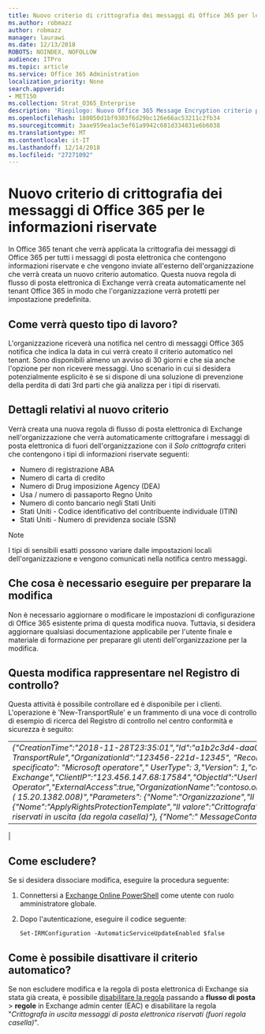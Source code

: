 ```yaml
---
title: Nuovo criterio di crittografia dei messaggi di Office 365 per le informazioni riservate
ms.author: robmazz
author: robmazz
manager: laurawi
ms.date: 12/13/2018
ROBOTS: NOINDEX, NOFOLLOW
audience: ITPro
ms.topic: article
ms.service: Office 365 Administration
localization_priority: None
search.appverid:
- MET150
ms.collection: Strat_O365_Enterprise
description: 'Riepilogo: Nuovo Office 365 Message Encryption criterio per le informazioni riservate.'
ms.openlocfilehash: 180050d1bf9303f6d29bc126e66ac53211c2fb34
ms.sourcegitcommit: 3aae959ea1ac5ef61a9942c681d334831e6b6038
ms.translationtype: MT
ms.contentlocale: it-IT
ms.lasthandoff: 12/14/2018
ms.locfileid: "27271092"
---
```

# <a name="new-office-365-message-encryption-policy-for-sensitive-information"></a>Nuovo criterio di crittografia dei messaggi di Office 365 per le informazioni riservate

In Office 365 tenant che verrà applicata la crittografia dei messaggi di Office 365 per tutti i messaggi di posta elettronica che contengono informazioni riservate e che vengono inviate all'esterno dell'organizzazione che verrà creata un nuovo criterio automatico. Questa nuova regola di flusso di posta elettronica di Exchange verrà creata automaticamente nel tenant Office 365 in modo che l'organizzazione verrà protetti per impostazione predefinita.

## <a name="how-will-this-work"></a>Come verrà questo tipo di lavoro?

L'organizzazione riceverà una notifica nel centro di messaggi Office 365 notifica che indica la data in cui verrà creato il criterio automatico nel tenant. Sono disponibili almeno un avviso di 30 giorni e che sia anche l'opzione per non ricevere messaggi. Uno scenario in cui si desidera potenzialmente esplicito è se si dispone di una soluzione di prevenzione della perdita di dati 3rd parti che già analizza per i tipi di riservati.

## <a name="new-policy-details"></a>Dettagli relativi al nuovo criterio

Verrà creata una nuova regola di flusso di posta elettronica di Exchange nell'organizzazione che verrà automaticamente crittografare i messaggi di posta elettronica di fuori dell'organizzazione con il *Solo crittografa* criteri che contengono i tipi di informazioni riservate seguenti:

- Numero di registrazione ABA
- Numero di carta di credito
- Numero di Drug imposizione Agency (DEA)
- Usa / numero di passaporto Regno Unito
- Numero di conto bancario negli Stati Uniti
- Stati Uniti - Codice identificativo del contribuente individuale (ITIN)
- Stati Uniti - Numero di previdenza sociale (SSN)

> [!Note]
> I tipi di sensibili esatti possono variare dalle impostazioni locali dell'organizzazione e vengono comunicati nella notifica centro messaggi.

## <a name="what-do-i-need-to-do-to-prepare-for-this-change"></a>Che cosa è necessario eseguire per preparare la modifica

Non è necessario aggiornare o modificare le impostazioni di configurazione di Office 365 esistente prima di questa modifica nuova. Tuttavia, si desidera aggiornare qualsiasi documentazione applicabile per l'utente finale e materiale di formazione per preparare gli utenti dell'organizzazione per la modifica.

## <a name="how-will-this-change-be-represented-in-the-audit-log"></a>Questa modifica rappresentare nel Registro di controllo?

Questa attività è possibile controllare ed è disponibile per i clienti.  L'operazione è 'New-TransportRule' e un frammento di una voce di controllo di esempio di ricerca del Registro di controllo nel centro conformità e sicurezza è seguito:

|     |
| --- |
| *{"CreationTime":"2018-11-28T23:35:01","Id":"a1b2c3d4-daa0-4c4f-a019-03a1234a1b0c","Operation":"New-TransportRule","OrganizationId":"123456-221d-12345", "RecordType": 1, "ResultStatus": "True", "UserKey specificato": "Microsoft operatore"," UserType": 3,"Version": 1,"carico di lavoro":"Di Exchange","ClientIP":"123.456.147.68:17584","ObjectId":"UserId "," ":"Microsoft Operator","ExternalAccess":true,"OrganizationName":"contoso.onmicrosoft.com","OriginatingServer":"CY4PR13MBXXXX ( 15.20.1382.008)","Parameters": {"Nome":"Organizzazione","Il valore":" g 123456 221-12346"{"Nome":"ApplyRightsProtectionTemplate","Il valore":"Crittografa"}, {"Nome":"Name","Il valore":"Crittografare pubblicità riservati in uscita (da regola casella)"}, {"Nome":" MessageContainsDataClassifications"... e così via.*
 |

## <a name="how-do-i-opt-out"></a>Come escludere?

Se si desidera dissociare modifica, eseguire la procedura seguente:

1. Connettersi a [Exchange Online PowerShell](https://aka.ms/exopowershell) come utente con ruolo amministratore globale.
2.  Dopo l'autenticazione, eseguire il codice seguente:

    ```
    Set-IRMConfiguration -AutomaticServiceUpdateEnabled $false
    ```

## <a name="how-do-i-disable-the-automatic-policy"></a>Come è possibile disattivare il criterio automatico?

Se non escludere modifica e la regola di posta elettronica di Exchange sia stata già creata, è possibile [disabilitare la regola](https://docs.microsoft.com/exchange/security-and-compliance/mail-flow-rules/manage-mail-flow-rules#enable-or-disable-a-mail-flow-rule) passando a **flusso di posta** > **regole** in Exchange admin center (EAC) e disabilitare la regola "*Crittografa in uscita messaggi di posta elettronica riservati (fuori regola casella)*".
